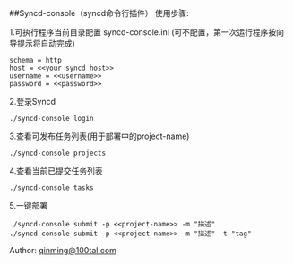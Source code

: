 ##Syncd-console（syncd命令行插件）
使用步骤:

1.可执行程序当前目录配置 syncd-console.ini 
(可不配置，第一次运行程序按向导提示将自动完成)
```
schema = http
host = <<your syncd host>>
username = <<username>>
password = <<password>>
```
2.登录Syncd
```
./syncd-console login
```

3.查看可发布任务列表(用于部署中的project-name)
```
./syncd-console projects
```

4.查看当前已提交任务列表
```
./syncd-console tasks
```

5.一键部署
```
./syncd-console submit -p <<project-name>> -m "描述"
./syncd-console submit -p <<project-name>> -m "描述" -t "tag"
```

Author: qinming@100tal.com
